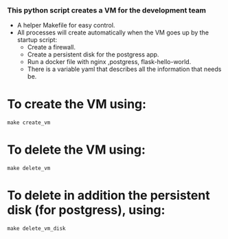 ### This python script creates a VM for the development team


- A helper Makefile for easy control.
- All processes will create automatically when the VM goes up by the startup script:
    - Create a firewall.
    - Create a persistent disk for the postgress app.
    - Run a docker file with nginx ,postgress, flask-hello-world.
    - There is a variable yaml that describes all the information that needs be.
# To create the VM using:
```
make create_vm
```
# To delete the VM using:
```
make delete_vm
```
# To delete in addition the persistent disk (for postgress), using:
```
make delete_vm_disk
```
